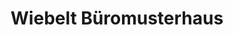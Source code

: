 ---
title: "Wiebelt Büromusterhaus"
url: /villingen-schwenningen/wiebelt-bueromusterhaus/
shop: Möbel
---